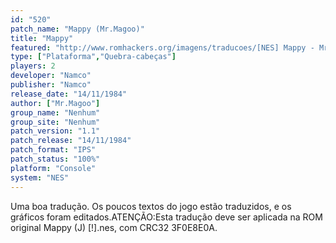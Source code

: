 ```yaml
---
id: "520"
patch_name: "Mappy (Mr.Magoo)"
title: "Mappy"
featured: "http://www.romhackers.org/imagens/traducoes/[NES] Mappy - Mr.Magoo - 1.png"
type: ["Plataforma","Quebra-cabeças"]
players: 2
developer: "Namco"
publisher: "Namco"
release_date: "14/11/1984"
author: ["Mr.Magoo"]
group_name: "Nenhum"
group_site: "Nenhum"
patch_version: "1.1"
patch_release: "14/11/1984"
patch_format: "IPS"
patch_status: "100%"
platform: "Console"
system: "NES"
---
```


Uma boa tradução. Os poucos textos do jogo estão traduzidos, e os gráficos foram editados.ATENÇÃO:Esta tradução deve ser aplicada na ROM original Mappy (J) [!].nes, com CRC32 3F0E8E0A.